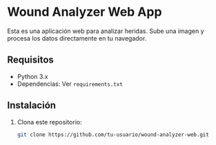 # Wound Analyzer Web App

Esta es una aplicación web para analizar heridas. Sube una imagen y procesa los datos directamente en tu navegador.

## Requisitos

- Python 3.x
- Dependencias: Ver `requirements.txt`

## Instalación

1. Clona este repositorio:
   ```bash
   git clone https://github.com/tu-usuario/wound-analyzer-web.git
